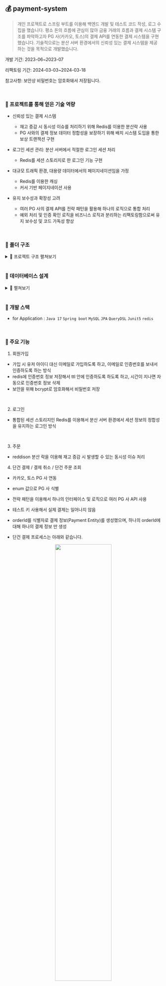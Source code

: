 ## 💰 payment-system

> 개인 프로젝트로 스프링 부트를 이용해 백엔드 개발 및 테스트 코드 작성, 로그 수집을 했습니다.
> 평소 돈의 흐름에 관심이 많아 금융 거래의 흐름과 결제 시스템 구조를 파악하고자 PG 사(카카오, 토스)의 결제 API를 연동한 결제 시스템을 구현했습니다.
> 기술적으로는 분산 서버 환경에서의 신뢰성 있는 결제 시스템을 제공하는 것을 목적으로 개발했습니다.

개발 기간: 2023-06~2023-07

리팩토링 기간: 2024-03-03~2024-03-18

참고사항: 보안상 비밀번호는 암호화돼서 저장됩니다.

<br>

### 📌 프로젝트를 통해 얻은 기술 역량

- 신뢰성 있는 결제 시스템
  - 재고 증감 시 동시성 이슈를 처리하기 위해 Redis를 이용한 분산락 사용
  - PG 사와의 결제 정보 데이터 정합성을 보장하기 위해 배치 시스템 도입을 통한 보상 트랜잭션 구현
    
- 로그인 세션 관리: 분산 서버에서 적절한 로그인 세션 처리
  - Redis를 세션 스토리지로 한 로그인 기능 구현
    
- 대규모 트래픽 환경, 대용량 데이터에서의 페이지네이션임을 가정
  - Redis를 이용한 캐싱
  - 커서 기반 페이지네이션 사용
    
- 유지 보수성과 확장성 고려
  - 여러 PG 사의 결제 API를 전략 패턴을 활용해 하나의 로직으로 통합 처리
  - 예외 처리 및 인증 확인 로직을 비즈니스 로직과 분리하는 리팩토링함으로써 유지 보수성 및 코드 가독성 향상

<br>

### 📁 폴더 구조

<details>
    <summary> 🧷 프로젝트 구조 펼쳐보기</summary>

```bash
main
├── java
│   ├── flab.payment_system
│   │   ├──  adapter # 다른 패키지(도메인)의 클래스를 사용할 때
│   │   │   ├──  OrderAdapter
│   │   │   ├──  OrderAdapterImpl
│   │   │   ├──  PaymentAdapter
│   │   │   ├──  PaymentAdapterImpl
│   │   │   ├──  RedissonLockAdapter
│   │   │   ├──  RedissonLockAdapterImpl
│   │   │   ├──  UserAdapter
│   │   │   └──  UserAdapterImpl
│   │   ├──  common # 공통
│   │   │   ├──  data
│   │   │   │  └──  BaseEntity
│   │   │   ├──  enums
│   │   │   │  └──  Constant
│   │   │   ├──  exception # 각 domain 의 예외들은 아래 예외들을 상속받음
│   │   │   │  ├──  BadRequestException
│   │   │   │  ├──  BaseException
│   │   │   │  ├──  ConflictException
│   │   │   │  ├──  CustomExceptionHandler
│   │   │   │  ├──  ExceptionMessage
│   │   │   │  ├──  ForbiddenException
│   │   │   │  ├──  OkException
│   │   │   │  ├──  ServiceUnavailableException
│   │   │   │  └──  UnauthorizedException
│   │   │   ├──  filter
│   │   │   │  ├──  ExceptionHandlerFilter
│   │   │   │  └──  SignInCheckFilter
│   │   │   ├──  interceptor
│   │   │   │  └──  LoggingInterceptor
│   │   │   ├──  response
│   │   │   │  └──  ResponseMessage
│   │   │   └──  utils
│   │   │   │  ├──  CookieUtil
│   │   │   │  └──  IpUtil
│   │   ├──  config # 설정
│   │   │   ├──  AppConfig
│   │   │   ├──  QueryDslConfig
│   │   │   ├──  RedisConfig
│   │   │   └──  WebConfig
│   │   ├──  domain
│   │   │   ├──  batch  # 보상 트랜잭션을 위해 주기적으로 PG 사의 엑셀 파일과 데이터베이스를 비교해 데이터를 일치시켜주는 batch
│   │   │   │  ├──  compensation
│   │   │   │  │  ├──  CompensationConfig
│   │   │   │  │  ├──  CompensationItemProcessor
│   │   │   │  │  ├──  CompensationItemReader
│   │   │   │  │  ├──  CompensationItemWrite
│   │   │   │  │  └──  CompensationJobConfig
│   │   │   ├──  log # 로그
│   │   │   │  ├──  entity
│   │   │   │  │  └──  AppLogs
│   │   │   ├──  mail # 유저에게 이메일 보낼 때(회원가입을 위한 유저 인증번호 발송)
│   │   │   │  ├──  service 
│   │   │   │  │  └──  MailService
│   │   │   ├──  order # 주문 생성/ 주문 조회
│   │   │   │  ├──  controller
│   │   │   │  │  └──  OrderController
│   │   │   │  ├──  entity
│   │   │   │  │  └──  OrderProduct
│   │   │   │  ├──  dto
│   │   │   │  │  ├──  OrderCancelDto
│   │   │   │  │  ├──  OrderDetailDto
│   │   │   │  │  ├──  OrderDto
│   │   │   │  │  └──  OrderProductDto
│   │   │   │  ├── exception
│   │   │   │  │  └──  OrderNotExistBadRequestException
│   │   │   │  ├── repository
│   │   │   │  │  ├──  OrderCustomRepository
│   │   │   │  │  ├──  OrderCustomRepositoryImpl
│   │   │   │  │  └──  OrderRepository
│   │   │   │  ├── service
│   │   │   │  │  └──  OrderService
│   │   │   ├──  payment # 단건 결제(결제 생성, 결제 실패, 결제 승인) / 결제 취소
│   │   │   │  ├──  client # PG 사와 통신
│   │   │   │  │  ├──  kakao
│   │   │   │  │  │  └──  PaymentKakaoClient
│   │   │   │  │  ├──  toss
│   │   │   │  │  │  └──  PaymentTossClient
│   │   │   │  ├──  controller
│   │   │   │  │  └──  PaymentController
│   │   │   │  ├── entity
│   │   │   │  │  ├── Payment
│   │   │   │  │  │  ├──  kakao 
│   │   │   │  │  │  │  ├── Amount
│   │   │   │  │  │  │  ├── ApprovedCancelAmount
│   │   │   │  │  │  │  ├── CancelAvailableAmount
│   │   │   │  │  │  │  ├── CanceledAmount
│   │   │   │  │  │  │  ├── CardInfo
│   │   │   │  │  │  │  ├── KakaoPayment
│   │   │   │  │  │  │  └── PaymentActionDetails
│   │   │   │  │  │  ├──  toss
│   │   │   │  │  │  │  ├── Cacnels
│   │   │   │  │  │  │  ├── Card
│   │   │   │  │  │  │  ├── CashReceipt
│   │   │   │  │  │  │  ├── Checkout
│   │   │   │  │  │  │  ├── Discount
│   │   │   │  │  │  │  ├── EasyPay
│   │   │   │  │  │  │  ├── Failure
│   │   │   │  │  │  │  ├── GiftCertificate
│   │   │   │  │  │  │  ├── MobilePhone
│   │   │   │  │  │  │  ├── Receipt
│   │   │   │  │  │  │  ├── RefundReceiveAccount
│   │   │   │  │  │  │  ├── TossPayment
│   │   │   │  │  │  │  ├── Transfer
│   │   │   │  │  │  │  └── VirtualAccount
│   │   │   │  ├──  enums
│   │   │   │  │  ├── PaymentPgCompany
│   │   │   │  │  ├── PaymentPgCompanyStringToEnumConverter
│   │   │   │  │  └── PaymentStateConstant
│   │   │   │  ├──  exception
│   │   │   │  │  ├── PaymentAlreadyApprovedConflictException
│   │   │   │  │  ├── PaymentFailBadRequestException
│   │   │   │  │  ├── PaymentKakaoServiceUnavailableException
│   │   │   │  │  ├── PaymentNotApprovedConflictException
│   │   │   │  │  ├── PaymentNotExistBadRequestException
│   │   │   │  │  └── PaymentTossServiceUnavailableException
│   │   │   │  ├──  repository
│   │   │   │  │  ├──  PaymentCustomRepository
│   │   │   │  │  ├──  PaymentCustomRepositoryImpl
│   │   │   │  │  ├──  PaymentRepository
│   │   │   │  │  ├──  kakao
│   │   │   │  │  │  ├──  KakaoPaymentCustomRepository
│   │   │   │  │  │  ├──  KakaoPaymentCustomRepositoryImpl
│   │   │   │  │  │  └──  KakaoPaymentRepository
│   │   │   │  │  ├──  toss
│   │   │   │  │  │  ├──  TossPaymentCustomRepository
│   │   │   │  │  │  ├──  TossPaymentCustomRepositoryImpl
│   │   │   │  │  │  └──  TossPaymentRepository
│   │   │   │  ├──  request
│   │   │   │  │  ├──  kakao
│   │   │   │  │  │  └──  PaymentKakaoRequestBodyFactory
│   │   │   │  │  ├──  toss
│   │   │   │  │  │  └──  PaymentTossRequestBodyFactory
│   │   │   │  ├──  response
│   │   │   │  │  ├──  PaymentApprovalDto
│   │   │   │  │  ├──  PaymentCancelDto
│   │   │   │  │  ├──  PaymentOrderDetailDto
│   │   │   │  │  ├──  PaymentReadyDto
│   │   │   │  │  ├──  kakao
│   │   │   │  │  │  ├──  PaymentKakao
│   │   │   │  │  │  ├──  PaymentKakaoApprovalDtoImpl
│   │   │   │  │  │  ├──  PaymentKakaoCancelDtoImpl
│   │   │   │  │  │  ├──  PaymentKakaoOrderDetailDtoImpl
│   │   │   │  │  │  └──  PaymentKakaoReadyDtoImpl
│   │   │   │  │  ├──  toss
│   │   │   │  │  │  ├──  PaymentToss
│   │   │   │  │  │  └──  PaymentTossDtoImpl
│   │   │   │  ├──  service
│   │   │   │  │  ├──  PaymentService
│   │   │   │  │  ├──  PaymentStrategy # enums - PaymentPgCompany 값에 따라서 해당 인터페이스를 구현한 전략 서비스 호출
│   │   │   │  │  ├──  kakao
│   │   │   │  │  │  └──  PaymentStrategyKakaoService
│   │   │   │  │  ├──  toss
│   │   │   │  │  │  └──  PaymentStrategyTossService
│   │   │   │  ├──  product # 상품 목록 조회, 특정 상품 조회
│   │   │   │  │  ├──  controller
│   │   │   │  │  │  └──  ProductController
│   │   │   │  │  ├──  dto
│   │   │   │  │  │  └──  ProductDto
│   │   │   │  │  ├──  entity
│   │   │   │  │  │  └──  Product
│   │   │   │  │  ├──  exception
│   │   │   │  │  │  ├──  ProductNotExistBadRequestException
│   │   │   │  │  │  └──  ProductSoldOutException
│   │   │   │  │  ├──  repository
│   │   │   │  │  │  ├──  ProductCustomRepository
│   │   │   │  │  │  ├──  ProductCustomRepositoryImpl
│   │   │   │  │  │  └──  ProductRepository
│   │   │   │  │  ├──  service
│   │   │   │  │  │  └──  ProductService
│   │   │   │  ├──  redisson # 재고 증감 시 발생할 수 있는 동시성 이슈 처리를 위한 redisson lock
│   │   │   │  │  ├──  service 
│   │   │   │  │  │  └──  RedissonLockService
│   │   │   │  ├──  session
│   │   │   │  │  ├──  service
│   │   │   │  │  │  └──  SessionService
│   │   │   │  ├──  user 
│   │   │   │  │  ├──  controller
│   │   │   │  │  │  └──  UserController
│   │   │   │  │  ├──  dto
│   │   │   │  │  │  ├──  UserConfirmVerificationNumberDto
│   │   │   │  │  │  ├──  UserDto
│   │   │   │  │  │  ├──  UserSignUpDto
│   │   │   │  │  │  ├──  UserVerificationDto
│   │   │   │  │  │  └──  UserVerifiyEmailDto
│   │   │   │  │  ├──  entity
│   │   │   │  │  │  ├──  User
│   │   │   │  │  │  └──  UserVerification
│   │   │   │  │  ├──  exception
│   │   │   │  │  │  ├──  UserAlreadySignInConflictException
│   │   │   │  │  │  ├──  UserEmailAlreadyExistConflictException
│   │   │   │  │  │  ├──  UserEmailNotExistBadReqeuestException
│   │   │   │  │  │  ├──  UserNotSignInedConflictException
│   │   │   │  │  │  ├──  UserPasswordFailBadRequestException
│   │   │   │  │  │  ├──  UserSignUpBadRequestException
│   │   │   │  │  │  ├──  UserUnauthorizedException
│   │   │   │  │  │  ├──  UserVerificationEmailBadReqeust
│   │   │   │  │  │  ├──  UserVerificationIdBadRequestException
│   │   │   │  │  │  ├──  UserVerificationNumberBadRequestException
│   │   │   │  │  │  ├──  UserVerificationUnautorizedExcpetion
│   │   │   │  │  │  └──  UserVerifyUserEmailException
│   │   │   │  │  ├──  repository
│   │   │   │  │  │  ├──  UserCustomRepository
│   │   │   │  │  │  ├──  UserCustomRepositoryImpl
│   │   │   │  │  │  ├──  UserRepository
│   │   │   │  │  │  └──  UserVerificationRepository
│   │   │   │  │  ├──  service
│   │   │   │  │  │  └──  UserService
│   │   │   │  └──  PaymentSystemApplication
├── resources
│   ├── templates
│   │  └──  mail.html
│   ├── application.yml
│   ├── application-test.yml
│   ├── log4j2-local.xml
│   ├── log4j2-prod.xml
│   ├── payment_kakao.csv # 배치 시스템에 필요한 예시 엑셀 파일, 주기적으로 PG 사와 통신해 엑셀 파일을 가져와 데이터베이스의 데이터와 비교할 것이라 가정
└   └── payment_toss.csv
```


<!-- summary -->

</details>




<br>


### 📌 데이터베이스 설계



<details>
    <summary> 🧷 펼쳐보기 </summary>

![image](https://github.com/f-lab-edu/payment-system/assets/98700133/cb8a9d60-5e2c-45c3-9f0c-b57f574a3f87)

![image](https://github.com/f-lab-edu/payment-system/assets/98700133/2caaa7d0-8863-4145-91dc-e5be1feaad79)



결제에 대한 공통적인 정보는 payment 테이블에 저장하고, pg사 별로 달라지는 정보들은 따로 테이블을 만들어줬습니다.

<!-- summary -->

</details>

<br>


### 📌 개발 스택
* for Application : `Java 17` `Spring boot` `MySQL` `JPA` `QueryDSL` `Junit5` `redis`

<br>


### 📌 주요 기능

1) 회원가입
  - 가입 시 유저 아이디 대신 이메일로 가입하도록 하고, 이메일로 인증번호를 보내서 인증하도록 하는 방식
  - redis에 인증번호 정보 저장해서 ttl 안에 인증하도록 하도록 하고, 시간이 지나면 자동으로 인증번호 정보 삭제
  - 보안을 위해 bcrypt로 암호화해서 비밀번호 저장
  
  <br>
  
  
2) 로그인
  -  통합된 세션 스토리지인 Redis를 이용해서 분산 서버 환경에서 세션 정보의 정합성을 유지하는 로그인 방식
  
  <br>

3) 주문
- reddison 분산 락을 이용해 재고 증감 시 발생할 수 있는 동시성 이슈 처리
  
4) 단건 결제 / 결제 취소 / 단건 주문 조회
- 카카오, 토스 PG 사 연동
- enum 값으로 PG 사 식별
- 전략 패턴을 이용해서 하나의 인터페이스 및 로직으로 여러 PG 사 API 사용
- 테스트 키 사용해서 실제 결제는 일어나지 않음
- orderId를 식별자로 결제 정보(Payment Entity)를 생성했으며, 하나의 orderId에 대해 하나의 결제 정보 만 생성

-  단건 결제 프로세스는 아래와 같습니다.
<center><img src="https://github.com/f-lab-edu/payment-system/assets/98700133/132aa184-4321-4658-b7b9-31458e175fd3"  width="60%" height="60%"/></center>


- 단건 결제
  - 단건 결제 기능 하나를 구현하기 위해 3개의 API가 필요했습니다. (결제 생성 API / 결제 승인 API/ 결제 실패 API)

- 결제 취소
  - 기존에 승인된 결제만 취소할 수 있습니다.

- 주문 조회
  - 승인된 결제 정보를 조회할 수 있습니다.

 외부 API에 요청할 때 특정 시간이 지나면 연결을 끊도록 설정해 놓은 timeout이 발생할 수 있습니다. 이때, PG 사에는 승인된 결제 정보이지만 서버의 데이터베이스에는 실패한 결제로 저장될 수 있습니다. 또한, PG 서버에서도 연동되어 있는 카드사들과의 통신 중 발생할 수 있는 데이터 불일치 문제를 해결하기 위해 카드사로부터 파일을 받아 배치 시스템을 거쳐 데이터를 비교하는 과정을 거칠 것입니다. 이때 서버의 데이터베이스에는 승인된 결제 정보로 되어있지만, 카드사에서는 실패 처리로 되어 있어, PG 서버에서 변경된 정보라면 PG 사의 결제 상태와 해당 서버의 결제 상태가 다를 수 있다고 생각했습니다. PG 사와의 협의가 가능한 상황이 아니기에, 업계에서 사용될만한 파일 포맷을 가정했습니다. 
 
이를 기반으로 PG 사로부터 건네받을 것으로 예상되는 파일과 데이터베이스 간 정보를 주기적으로 비교해 데이터 정합성을 맞춰주는 배치 시스템을 이용한 보상 트랜잭션을 도입하고 구현했습니다.



<br>

5) 상품 목록 조회
- 결제 시스템에 집중하고자 상품에 대한 명확한 설계는 하지는 않았지만, 대규모 트래픽이 유입되는 사이트에서 자주 삽입이나 수정이 되지 않는 대용량 데이터에서의 페이지네이션을 한다 가정했습니다.
  
- 대용량 데이터를 조회할 때 offset limit 방식의 페이지네이션을 하면, 성능이 느려지는 경우가 있기 때문에 커서 기반의 페이지네이션 방식을 취했습니다.
  
- 대규모 트래픽이 오가면 자주 조회될 것이기에, Redis를 이용한 캐싱을 해줬습니다.

<br>

<br>

### 📌 리팩토링

> 기존에 Exception 클래스들을 정의할 때 RuntimeException을 바로 상속받게 하고 일일이 메세지와 코드를 새로 정의해 주었습니다. Exception Handler에서 핸들링할 때도 아래와 같이 각 예외 별로 처리해 주다 보니 예외를 하나 추가할 때마다 반복적인 코드가 늘어났습니다.

- 기존의 예외 핸들러 코드
```
public class CustomExceptionHandler extends ResponseEntityExceptionHandler {

    // 예외 별로 핸들링 
	@ExceptionHandler(UserVerificationIdBadRequestException.class)
```
>
>
> 이를 해결하기 위해 Exception은 BaseException과 상태 코드 별로 BaseException을 상속받은 예외들을 정의해 줌으로써 hierarchy 구조로 리팩토링했습니다. 리팩토링을 할 때 초기 시간적 비용이 들어가긴 했지만, 장기적으로 봤을 때 예외를 하나 추가할 때마다 드는 반복적인 작업 시간이 줄어들었고, 아래와 같이 핸들러에서 포괄적으로 처리해 줌으로써 예외 처리가 편리해졌습니다.

- 수정된 예외 핸들러 코드

```
public class CustomExceptionHandler {
    // 해당 프로젝트의 모든 예외는 BaseException을 상속받음
	@ExceptionHandler(BaseException.class)
	public ResponseEntity<ExceptionMessage> handleBaseException(BaseException baseException) {

```


### 📌 개선하고 싶은점

<br>

> 프로젝트 기한이 부족해서 적용하고 싶은 부분을 모두 반영하지는 못했습니다. 시간이 더 주어진다면 아래와 같은 항목들을 적용하고 싶습니다. (리팩토링 기간: 2024-03-03~2024-03-18)

 1. ~~PG 사에서 보관 중인 결제 정보와 해당 서버의 결제 정보가 완벽히 호환되기는 힘들 거라고 생각했습니다. 예를 들면 pg 서버에서는 성공적으로 처리된 결제지만 서버에서는 timeout 등의 문제로 실패된 결제라고 처리되는 경우가 있겠습니다. 이를 호환해 주기 위해서 주기적으로 pg 사에서 결제 정보를 파일로 받아와서 해당 서버의 데이터베이스 정보와 비교해 결제 데이터를 맞춰주는 배치 시스템이 있을 것이고 이를 반영하고 싶다는 생각을 했습니다.~~ -> 적용

2. 재고 관리를 하는 데 있어서 MySQL 데이터베이스에 재고 개수를 저장하고 Redis를 이용한 분산락을 통해 재고 증감을 처리해 주었습니다. 그런데 이때, 결제 승인 작업이 완료될 때까지 로우 락이 걸려있고, 재고를 확인하고자 할 때마다 데이터베이스에 접근하기에 성능이 떨어질 수 있다는 단점이 있습니다. 따라서 Redis 서버에 재고 수를 관리하고 주문 생성 시마다 재고를 감소해 주고 결제 실패나 취소 시 재고를 증가시켜주면 데이터베이스 접근하지 않아도 될 것이라고 생각했습니다.

3. ~~RestTemplate 사용 시 커넥션 풀을 따로 설정해 주지 않고 디폴트 설정을 사용하고 있습니다. 따로 설정해 주지 않으면 요청할 때마다 커넥션이 생성돼서 소켓이 고갈되는 문제가 발생할 수 있기 때문에 적절한 커넥션 풀을 따로 설정해 주는게 좋겠다는 생각을 했습니다.~~ -> 적용


### 📌 문제사항과 해결방안


:clipboard: [문제/해결 방안 링크](https://closed-glade-095.notion.site/payment-system-4c871840fd724755a99f684302b170f2?pvs=4)



<br>

### 📝 회고록

외부 API 를 사용해서 프로젝트를 진행하는 것은 처음이다 보니 문서를 이해하고 적용하는데 시간이 많이 걸려서 프로젝트를 진행하는데 기한이 부족했습니다. 다음번에는 외부 API 를 사용할 일이 있다면 공통 flow를 이해한 뒤 세부적인 문서를 읽는 것이 좋겠다는 생각이 들었습니다.
결제 시스템은 계속 진행해 보고 싶은 프로젝트였는데 소원성취를 하니 뿌듯했습니다. 다음번에도 프로젝트도 즐겁게 하고 싶다는 생각이 듭니다.


